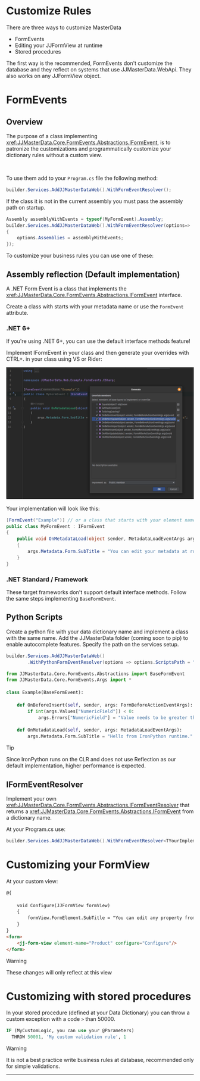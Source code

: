 # Customize Rules

There are three ways to customize MasterData

- FormEvents
- Editing your JJFormView at runtime
- Stored procedures

The first way is the recommended, FormEvents don't customize the database and they reflect on systems that use JJMasterData.WebApi. They also works on any JJFormView object.

# FormEvents

## Overview
The purpose of a class implementing <xref:JJMasterData.Core.FormEvents.Abstractions.IFormEvent>, is to patronize the customizations and programmatically customize your dictionary rules without a custom view.

<br>

To use them add to your `Program.cs` file the following method:

```cs
builder.Services.AddJJMasterDataWeb().WithFormEventResolver();
```

If the class it is not in the current assembly you must pass the assembly path on startup.

```cs
Assembly assemblyWithEvents = typeof(MyFormEvent).Assembly;
builder.Services.AddJJMasterDataWeb().WithFormEventResolver(options=>
{
    options.Assemblies = assemblyWithEvents;
});
```

To customize your business rules you can use one of these:

## Assembly reflection (Default implementation)
A .NET Form Event is a class that implements the <xref:JJMasterData.Core.FormEvents.Abstractions.IFormEvent> interface.

Create a class with starts with your metadata name or use the `FormEvent` attribute.

### .NET 6+

If you're using .NET 6+, you can use the default interface methods feature!

Implement IFormEvent in your class and then generate your overrides with CTRL+. in your class using VS or Rider:

<img alt="Generate Overrides" src="../media/GenerateOverrides.png"/>

Your implementation will look like this:
```cs
[FormEvent("Example")] // or a class that starts with your element name.
public class MyFormEvent : IFormEvent
{
    public void OnMetadataLoad(object sender, MetadataLoadEventArgs args)
    {
        args.Metadata.Form.SubTitle = "You can edit your metadata at runtime using the FormEvent class";
    }
}
```

### .NET Standard / Framework

These target frameworks don't support default interface methods. Follow the same steps implementing `BaseFormEvent`.

## Python Scripts

Create a python file with your data dictionary name and implement a class with the same name. Add the JJMasterData folder (coming soon to pip) 
to enable autocomplete features.
Specify the path on the services setup.

```csharp
builder.Services.AddJJMasterDataWeb()
        .WithPythonFormEventResolver(options => options.ScriptsPath = "../../example/JJMasterData.Web.Example/FormEvents/Python");
```

```py
from JJMasterData.Core.FormEvents.Abstractions import BaseFormEvent
from JJMasterData.Core.FormEvents.Args import *

class Example(BaseFormEvent):

    def OnBeforeInsert(self, sender, args: FormBeforeActionEventArgs):
        if int(args.Values["NumericField"]) < 0:
            args.Errors["NumericField"] = "Value needs to be greater than 0"

    def OnMetadataLoad(self, sender, args: MetadataLoadEventArgs):
        args.Metadata.Form.SubTitle = "Hello from IronPython runtime."
```

> [!TIP]
> Since IronPython runs on the CLR and does not use Reflection as our default implementation, higher performance is expected.

## IFormEventResolver

Implement your own <xref:JJMasterData.Core.FormEvents.Abstractions.IFormEventResolver> 
that returns a <xref:JJMasterData.Core.FormEvents.Abstractions.IFormEvent> from a dictionary name.

At your Program.cs use:
```cs
builder.Services.AddJJMasterDataWeb().WithFormEventResolver<TYourImplementation>();
```

# Customizing your FormView

At your custom view:

```html
@{

    void Configure(JJFormView formView)
    {
        formView.FormElement.SubTitle = "You can edit any property from JJFormView at runtime";
    }
}
<form>
    <jj-form-view element-name="Product" configure="Configure"/>
</form>

```

> [!WARNING]
> These changes will only reflect at this view

# Customizing with stored procedures

In your stored procedure (defined at your Data Dictionary) you can throw a custom exception with a code `>` than 50000. 

```sql
IF (MyCustomLogic, you can use your @Parameters)
  THROW 50001, 'My custom validation rule', 1
```

> [!WARNING] 
> It is not a best practice write business rules at database, recommended only for simple validations.

---

